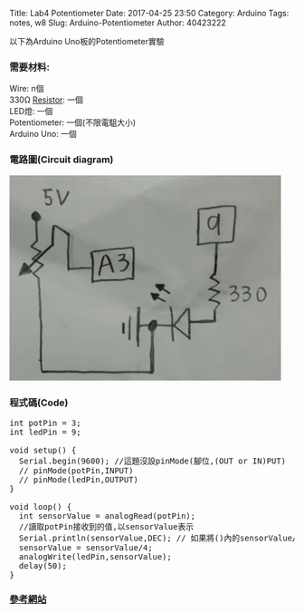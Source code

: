 Title: Lab4 Potentiometer
Date: 2017-04-25 23:50
Category: Arduino
Tags: notes, w8
Slug: Arduino-Potentiometer
Author: 40423222

以下為Arduino Uno板的Potentiometer實驗

<!-- PELICAN_END_SUMMARY -->

### 需要材料:
Wire: n個<br/>
330Ω <a href="https://40423222.github.io/2017springcd_hw/blog/Arduino-Resistance.html">Resistor</a>: 一個<br/>
LED燈: 一個<br/>
Potentiometer: 一個(不限電駔大小)<br/>
Arduino Uno: 一個

### 電路圖(Circuit diagram)

<img src="./../data/Arduino/Potentiometer/Circuit diagram.png" width="480" />

### 程式碼(Code)

<pre class="brush: python">
int potPin = 3;
int ledPin = 9;

void setup() {
  Serial.begin(9600); //這題沒設pinMode(腳位,(OUT or IN)PUT)
  // pinMode(potPin,INPUT)
  // pinMode(ledPin,OUTPUT)
}

void loop() {
  int sensorValue = analogRead(potPin);
  //讀取potPin接收到的值,以sensorValue表示
  Serial.println(sensorValue,DEC); // 如果將()內的sensorValue/4會?,不使用DEC會?
  sensorValue = sensorValue/4;
  analogWrite(ledPin,sensorValue);
  delay(50);
}
</pre>

### <a href="http://coopermaa2nd.blogspot.tw/2010/12/arduino-lab4.html">參考網站</a>